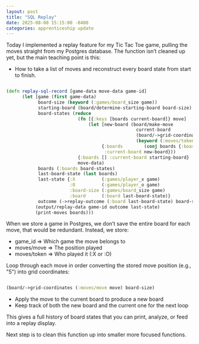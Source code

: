 ```yaml
---
layout: post
title: "SQL Replay"
date: 2025-08-08 15:15:00 -0400
categories: apprenticeship update
---
```


Today I implemented a replay feature for my Tic Tac Toe game, pulling the moves
straight from my Postgres database. The function isn’t cleaned up yet, but the
main teaching point is this:
- How to take a list of moves and reconstruct every board state from start to
finish.

```clojure

(defn replay-sql-record [game-data move-data game-id]
      (let [game (first game-data)
            board-size (keyword (:games/board_size game))
            starting-board (board/determine-starting-board board-size)
            board-states (reduce
                           (fn [{:keys [boards current-board]} move]
                               (let [new-board (board/make-move
                                                 current-board
                                                 (board/->grid-coordinates (:moves/move move) board-size)
                                                 (keyword (:moves/token move)))]
                                    {:boards        (conj boards {:board-size board-size :board new-board})
                                     :current-board new-board}))
                           {:boards [] :current-board starting-board}
                           move-data)
            boards (:boards board-states)
            last-board-state (last boards)
            last-state {:X          (:games/player_x game)
                        :O          (:games/player_o game)
                        :board-size (:games/board_size game)
                        :board      (:board last-board-state)}
            outcome (->replay-outcome (:board last-board-state) board-size)]
           (output/replay-data game-id outcome last-state)
           (print-moves boards)))

```

When we store a game in Postgres, we don’t save the entire board for each move,
that would be redundant. Instead, we store:
- game_id => Which game the move belongs to
- moves/move => The position played
- moves/token => Who played it (:X or :O)

Loop through each move in order converting the stored move position (e.g., "5")
into grid coordinates:
```clojure

(board/->grid-coordinates (:moves/move move) board-size)

```

- Apply the move to the current board to produce a new board
- Keep track of both the new board and the current one for the next loop

This gives a full history of board states that you can print, analyze, or feed
into a replay display.

Next step is to clean this function up into smaller more focused functions.